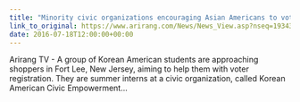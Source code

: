 ```yaml
---
title: "Minority civic organizations encouraging Asian Americans to vote in 2016 election"
link_to_original: https://www.arirang.com/News/News_View.asp?nseq=193434  
date: 2016-07-18T12:00:00+00:00
---
```

  
Arirang TV - A group of Korean American students are approaching shoppers in Fort Lee, New Jersey, aiming to help them with voter registration. They are summer interns at a civic organization, called Korean American Civic Empowerment...  


